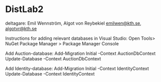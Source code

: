 # DistLab2

deltagare: Emil Wennström, Algot von Reybekiel
emilwen@kth.se, algotvr@kth.se


Instructions for adding relevant databases in Visual Studio:
Open Tools> NuGet Package Manager > Package Manager Console

Add Auction-database:
Add-Migration Initial -Context AuctionDbContext
Update-Database -Context AuctionDbContext

Add Identity-database:
Add-Migration Initial -Context IdentityContext
Update-Database -Context IdentityContext
